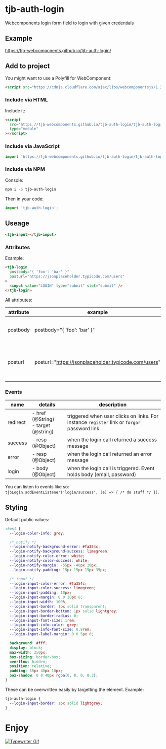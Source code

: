 # tjb-auth-login

Webcomponents login form field to login with given credentials

## Example

https://tjb-webcomponents.github.io/tjb-auth-login/

## Add to project

You might want to use a Polyfill for WebComponent:

```html
<script src="https://cdnjs.cloudflare.com/ajax/libs/webcomponentsjs/1.2.0/webcomponents-lite.js"></script>
```

### Include via HTML

Include it:

```html
<script
  src="https://tjb-webcomponents.github.io/tjb-auth-login/tjb-auth-login.min.js"
  type="module"
></script>
```

### Include via JavaScript

```JavaScript
import 'https://tjb-webcomponents.github.io/tjb-auth-login/tjb-auth-login.min.js'
```

### Include via NPM

Console:

```bash
npm i -S tjb-auth-login
```

Then in your code:

```JavaScript
import 'tjb-auth-login';
```

## Useage

```html
<tjb-input></tjb-input>
```

### Attributes

Example:

```html
<tjb-login
  postbody="{ 'foo': 'bar' }"
  posturl="https://jsonplaceholder.typicode.com/users"
>
  <input value="LOGIN" type="submit" slot="submit" />
</tjb-login>
```

All attributes:

| attribute | example                                              | description                                                                             |
| --------- | ---------------------------------------------------- | --------------------------------------------------------------------------------------- |
| postbody  | postbody="{ 'foo': 'bar' }"                          | JSON Object that will be added to the remote login POSt call.                           |
| posturl   | posturl="https://jsonplaceholder.typicode.com/users" | `URL` that will be called with a `POST` call and credentials as `application/json` body |

### Events

| name     | details                                  | description                                                                                  |
| -------- | ---------------------------------------- | -------------------------------------------------------------------------------------------- |
| redirect | - href (@String) <br> - target (@string) | triggered when user clicks on links. For instance `register` link or `forgor` password link. |
| success  | - resp (@Object)                         | when the login call returned a success message                                               |
| error    | - resp (@Object)                         | when the login call returned an error message                                                |
| login    | - body (@Object)                         | when the login call is triggered. Event holds body (email, password)                         |

You can listen to events like so: `tjbLogin.addEventListener('login/success', (e) => { /* do stuff */ })`.

## Styling

Default public values:

```css
:host {
  --login-color-info: grey;

  /* notify */
  --login-notify-background-error: #fa354c;
  --login-notify-background-success: limegreen;
  --login-notify-color-error: white;
  --login-notify-color-success: white;
  --login-notify-margin: -55px -40px 20px;
  --login-notify-padding: 15px 15px 15px 35px;

  /* input */
  --login-input-color-error: #fa354c;
  --login-input-color-success: limegreen;
  --login-input-padding: 10px;
  --login-input-margin: 0 0 30px 0;
  --login-input-width: 100%;
  --login-input-border: 1px solid transparent;
  --login-input-border-bottom: 1px solid lightgrey;
  --login-input-border-radius: 0;
  --login-input-font-size: 1rem;
  --login-input-info-color: grey;
  --login-input-info-font-size: 0.8rem;
  --login-input-label-margin: 0 0 5px 0;

  background: #fff;
  display: block;
  max-width: 350px;
  box-sizing: border-box;
  overflow: hidden;
  position: relative;
  padding: 55px 40px 10px;
  box-shadow: 0 0 40px rgba(0, 0, 0, 0.3);
}
```

These can be overwritten easily by targetting the element. Example:

```css
tjb-auth-login {
  --login-input-border: 1px solid lightgrey;
}
```

# Enjoy

[![Typewriter Gif](https://tjb-webcomponents.github.io/html-template-string/typewriter.gif)](http://thibaultjanbeyer.com/)
